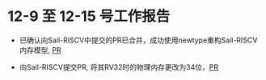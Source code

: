 # 12-9 至 12-15 号工作报告

- 已确认向Sail-RISCV中提交的PR已合并，成功使用newtype重构Sail-RISCV内存模型, [PR](https://github.com/riscv/sail-riscv/pull/615)

- 向Sail-RISCV提交PR, 将其RV32时的物理内存更改为34位，[PR](https://github.com/riscv/sail-riscv/pull/641)